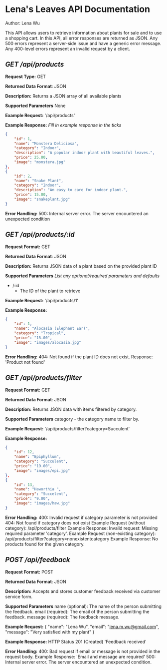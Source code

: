 # Lena's Leaves API Documentation
Author: Lena Wu

This API allows users to retrieve information about plants for sale and to use a shopping cart. 
In this API, all error responses are returned as JSON. Any 500 errors represent a server-side issue
and have a generic error message. Any 400-level errors represent an invalid request by a client. 

## *GET /api/products*
**Request Type:** GET

**Returned Data Format**: JSON

**Description:** 
Returns a JSON array of all available plants

**Supported Parameters** None

**Example Request:** '/api/products'

**Example Response:**
*Fill in example response in the ticks*

```json
{
    "id": 1,
    "name": "Monstera Deliciosa",
    "category": "Indoor",
    "description": "A popular indoor plant with beautiful leaves.",
    "price": 25.00,
    "image": "monstera.jpg"
},
{
    "id": 2,
    "name": "Snake Plant",
    "category": "Indoor",
    "description": "An easy to care for indoor plant.",
    "price": 15.00,
    "image": "snakeplant.jpg"
}
```

**Error Handling:**
500: Internal server error. The server encountered an unexpected condition

## *GET /api/products/:id*
**Request Format:** GET

**Returned Data Format**: JSON

**Description:** 
Returns JSON data of a plant based on the provided plant ID

**Supported Parameters** *List any optional/required parameters and defaults*
* /:id 
  * The ID of the plant to retrieve

**Example Request:** '/api/products/1'

**Example Response:**

```json
{
    "id": 1,
    "name": "Alocasia (Elephant Ear)",
    "category": "Tropical",
    "price": "15.00",
    "image": "images/alocasia.jpg"
}
```

**Error Handling:**
404: Not found if the plant ID does not exist.
Response: 'Product not found'

## *GET /api/products/filter*
**Request Format:** GET

**Returned Data Format**: JSON

**Description:** 
Returns JSON data with items filtered by category.

**Supported Parameters** 
category - the category name to filter by.


**Example Request:** 
'/api/products/filter?category=Succulent'

**Example Response:**

```json
{
    "id": 12,
    "name": "Epiphyllum",
    "category": "Succulent",
    "price": "19.00",
    "image": "images/epi.jpg"
},
{
    "id": 13,
    "name": "Haworthia ",
    "category": "Succelent",
    "price": "9.00",
    "image": "images/haw.jpg"
}
```

**Error Handling:**
400: Invalid request if category parameter is not provided
404: Not found if category does not exist
Example Request (without category): /api/products/filter
Example Response:
Invalid request: Missing required parameter 'category'.
Example Request (non-existing category): /api/products/filter?category=nonexistentcategory
Example Response:
No products found for the given category.

## *POST /api/feedback*
**Request Format:** POST

**Returned Data Format**: JSON

**Description:** 
Accepts and stores customer feedback received via customer service form.

**Supported Parameters** 
name (optional): The name of the person submitting the feedback.
email (required): The email of the person submitting the feedback.
message (required): The feedback message.

**Example Request:** 
{
    "name": "Lena Wu",
    "email": "lena.m.wu@gmail.com",
    "message": "Very satisfied with my plant"
}

**Example Response:**
HTTP Status 201 (Created)
'Feedback received'

**Error Handling:**
400: Bad request if email or message is not provided in the request body.
Example Response: 'Email and message are required'
500: Internal server error. The server encountered an unexpected condition.